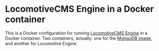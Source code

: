# LocomotiveCMS Engine in a Docker container

This is a Docker configuration for running [LocomotiveCMS Engine](https://github.com/locomotivecms/engine) in a Docker container. Two containers, actually: one for the [MongoDB image](https://hub.docker.com/r/_/mongo/), and another for Locomotive Engine.


